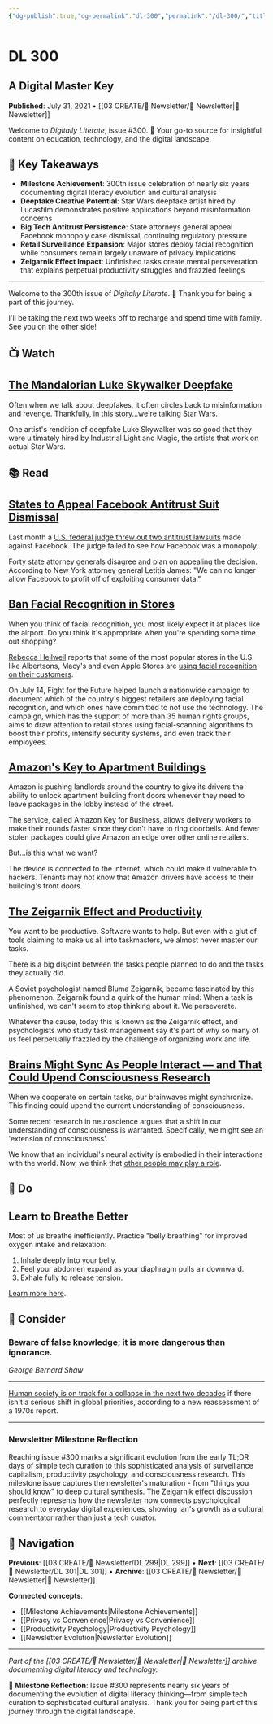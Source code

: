 ```yaml
---
{"dg-publish":true,"dg-permalink":"dl-300","permalink":"/dl-300/","title":"A Digital Master Key","tags":["milestone-300th-issue","deepfake-creativity","star-wars-technology","facebook-antitrust","facial-recognition-stores","amazon-key-access","zeigarnik-effect","productivity-psychology","consciousness-research","brain-synchronization","breathing-techniques"],"created":"2021-07-31","updated":"2025-07-31"}
---
```



# DL 300
## A Digital Master Key

**Published**: July 31, 2021 • [[03 CREATE/📧 Newsletter/📧 Newsletter\|📧 Newsletter]]

Welcome to *Digitally Literate*, issue #300. 🎉 Your go-to source for insightful content on education, technology, and the digital landscape.

## 🔖 Key Takeaways
- **Milestone Achievement**: 300th issue celebration of nearly six years documenting digital literacy evolution and cultural analysis
- **Deepfake Creative Potential**: Star Wars deepfake artist hired by Lucasfilm demonstrates positive applications beyond misinformation concerns
- **Big Tech Antitrust Persistence**: State attorneys general appeal Facebook monopoly case dismissal, continuing regulatory pressure
- **Retail Surveillance Expansion**: Major stores deploy facial recognition while consumers remain largely unaware of privacy implications
- **Zeigarnik Effect Impact**: Unfinished tasks create mental perseveration that explains perpetual productivity struggles and frazzled feelings

---

Welcome to the 300th issue of *Digitally Literate*. 🎉 Thank you for being a part of this journey.

I'll be taking the next two weeks off to recharge and spend time with family. See you on the other side!

## 📺 Watch

## [The Mandalorian Luke Skywalker Deepfake](https://www.youtube.com/watch?v=wrHXA2cSpNU)

Often when we talk about deepfakes, it often circles back to misinformation and revenge. Thankfully, [in this story](https://gizmodo.com/lucasfilm-hires-youtuber-after-his-deepfake-of-luke-sky-1847370089)...we're talking Star Wars.

One artist's rendition of deepfake Luke Skywalker was so good that they were ultimately hired by Industrial Light and Magic, the artists that work on actual Star Wars.

## 📚 Read

## [States to Appeal Facebook Antitrust Suit Dismissal](https://www.nytimes.com/2021-07-28/technology/state-facebook-antitrust-lawsuit.html)

Last month a [U.S. federal judge threw out two antitrust lawsuits](https://www.nytimes.com/2021-06-28/technology/facebook-ftc-lawsuit.html/) made against Facebook. The judge failed to see how Facebook was a monopoly.

Forty state attorney generals disagree and plan on appealing the decision. According to New York attorney general Letitia James: "We can no longer allow Facebook to profit off of exploiting consumer data."

## [Ban Facial Recognition in Stores](https://www.banfacialrecognition.com/stores/)

When you think of facial recognition, you most likely expect it at places like the airport. Do you think it's appropriate when you're spending some time out shopping?

[Rebecca Heilweil](https://twitter.com/rebheilweil) reports that some of the most popular stores in the U.S. like Albertsons, Macy's and even Apple Stores are [using facial recognition on their customers](https://www.vox.com/2021-07-15/22577876/macys-fight-for-the-future-facial-recognition-artificial-intelligence-stores).

On July 14, Fight for the Future helped launch a nationwide campaign to document which of the country's biggest retailers are deploying facial recognition, and which ones have committed to not use the technology. The campaign, which has the support of more than 35 human rights groups, aims to draw attention to retail stores using facial-scanning algorithms to boost their profits, intensify security systems, and even track their employees.

## [Amazon's Key to Apartment Buildings](https://apnews.com/article/business-amazoncom-inc-a322a1aa0b29a58b0cb2a287ba0bac6f)

Amazon is pushing landlords around the country to give its drivers the ability to unlock apartment building front doors whenever they need to leave packages in the lobby instead of the street.

The service, called Amazon Key for Business, allows delivery workers to make their rounds faster since they don't have to ring doorbells. And fewer stolen packages could give Amazon an edge over other online retailers.

But...is this what we want?

The device is connected to the internet, which could make it vulnerable to hackers. Tenants may not know that Amazon drivers have access to their building's front doors.

## [The Zeigarnik Effect and Productivity](https://www.wired.com/story/to-do-apps-failed-productivity-tools/)

You want to be productive. Software wants to help. But even with a glut of tools claiming to make us all into taskmasters, we almost never master our tasks.

There is a big disjoint between the tasks people planned to do and the tasks they actually did.

A Soviet psychologist named Bluma Zeigarnik, became fascinated by this phenomenon. Zeigarnik found a quirk of the human mind: When a task is unfinished, we can't seem to stop thinking about it. We perseverate.

Whatever the cause, today this is known as the Zeigarnik effect, and psychologists who study task management say it's part of why so many of us feel perpetually frazzled by the challenge of organizing work and life.

## [Brains Might Sync As People Interact — and That Could Upend Consciousness Research](https://www.discovermagazine.com/mind/brains-might-sync-as-people-interact-and-that-could-upend-consciousness)

When we cooperate on certain tasks, our brainwaves might synchronize. This finding could upend the current understanding of consciousness.

Some recent research in neuroscience argues that a shift in our understanding of consciousness is warranted. Specifically, we might see an 'extension of consciousness'.

We know that an individual's neural activity is embodied in their interactions with the world. Now, we think that [other people may play a role](https://pubmed.ncbi.nlm.nih.gov/19342612/).

## 🔨 Do

## Learn to Breathe Better

Most of us breathe inefficiently. Practice "belly breathing" for improved oxygen intake and relaxation:

1. Inhale deeply into your belly.
2. Feel your abdomen expand as your diaphragm pulls air downward.
3. Exhale fully to release tension.

[Learn more here](https://www.artofmanliness.com/articles/how-to-breathe/).

## 🤔 Consider

### Beware of false knowledge; it is more dangerous than ignorance.

*George Bernard Shaw*

---

[Human society is on track for a collapse in the next two decades](https://www.vice.com/en/article/z3xw3x/new-research-vindicates-1972-mit-prediction-that-society-will-collapse-soon) if there isn't a serious shift in global priorities, according to a new reassessment of a 1970s report.

---

### Newsletter Milestone Reflection
Reaching issue #300 marks a significant evolution from the early TL;DR days of simple tech curation to this sophisticated analysis of surveillance capitalism, productivity psychology, and consciousness research. This milestone issue captures the newsletter's maturation - from "things you should know" to deep cultural synthesis. The Zeigarnik effect discussion perfectly represents how the newsletter now connects psychological research to everyday digital experiences, showing Ian's growth as a cultural commentator rather than just a tech curator.

## 🔗 Navigation

**Previous**: [[03 CREATE/📧 Newsletter/DL 299\|DL 299]] • **Next**: [[03 CREATE/📧 Newsletter/DL 301\|DL 301]] • **Archive**: [[03 CREATE/📧 Newsletter/📧 Newsletter\|📧 Newsletter]]

**Connected concepts**:
- [[Milestone Achievements\|Milestone Achievements]]
- [[Privacy vs Convenience\|Privacy vs Convenience]]
- [[Productivity Psychology\|Productivity Psychology]]
- [[Newsletter Evolution\|Newsletter Evolution]]

---

*Part of the [[03 CREATE/📧 Newsletter/📧 Newsletter\|📧 Newsletter]] archive documenting digital literacy and technology.*

**🎉 Milestone Reflection**: Issue #300 represents nearly six years of documenting the evolution of digital literacy thinking—from simple tech curation to sophisticated cultural analysis. Thank you for being part of this journey through the digital landscape.

